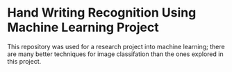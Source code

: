 # Hand Writing Recognition Using Machine Learning Project

This repository was used for a research project into machine learning; there are many better techniques for image classifation than the ones explored in this project.


